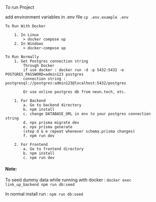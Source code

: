 To run Project

add environment variables in .env file
`cp .env.example .env`

```
To Run With Docker

    1. In Linux
        > docker compose up
    2. In Windows
        > docker-compose up

```

```
To Run Normally
    1. Get Postgres connection string
        Through Docker
        if use docker : docker run -d -p 5432:5432 -e POSTGRES_PASSWORD=admin123 postgres
        connection string : postgresql://postgres:admin123@localhost:5432/postgres

        Or use online postgres db from neon.tech, etc.

    1. For Backend
        a. Go to backend directory
        b. npm install
        c. change DATABASE_URL in env to your postgres connection string
        d. npx prisma migrate dev
        e. npx prisma generate
        (step d & e repeat whenever schema.prisma changes)
        f. npm run dev

    2. For Frontend
        a. Go to frontend directory
        b. npm install
        c. npm run dev
```

#### Note:

To seed dummy data while running with docker :
`docker exec link_up_backend npm run db:seed`

In normal install run :
`npm run db:seed`